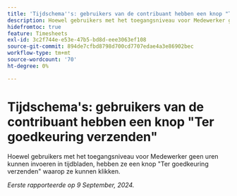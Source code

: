 ```yaml
---
title: 'Tijdschema''s: gebruikers van de contribuant hebben een knop "Ter goedkeuring verzenden"'
description: Hoewel gebruikers met het toegangsniveau voor Medewerker geen uren kunnen invoeren in tijdbladen, hebben ze een knop "Ter goedkeuring verzenden" waarop ze kunnen klikken.
hidefromtoc: true
feature: Timesheets
exl-id: 3c2f744e-e53e-47b5-bd8d-eee3063ef108
source-git-commit: 894de7cfbd8798d700cd7707edae4a3e86902bec
workflow-type: tm+mt
source-wordcount: '70'
ht-degree: 0%

---
```


# Tijdschema&#39;s: gebruikers van de contribuant hebben een knop &quot;Ter goedkeuring verzenden&quot;

Hoewel gebruikers met het toegangsniveau voor Medewerker geen uren kunnen invoeren in tijdbladen, hebben ze een knop &quot;Ter goedkeuring verzenden&quot; waarop ze kunnen klikken.

_Eerste rapporteerde op 9 September, 2024._
